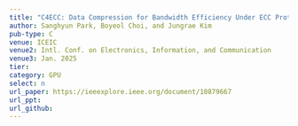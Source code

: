 ```yaml
---
title: "C4ECC: Data Compression for Bandwidth Efficiency Under ECC Protection in GPUs"
author: Sanghyun Park, Boyeol Choi, and Jungrae Kim
pub-type: C
venue: ICEIC
venue2: Intl. Conf. on Electronics, Information, and Communication
venue3: Jan. 2025
tier: 
category: GPU
select: n
url_paper: https://ieeexplore.ieee.org/document/10879667
url_ppt:
url_github:
---
```

